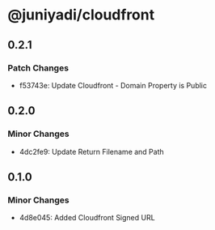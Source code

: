 # @juniyadi/cloudfront

## 0.2.1

### Patch Changes

- f53743e: Update Cloudfront - Domain Property is Public

## 0.2.0

### Minor Changes

- 4dc2fe9: Update Return Filename and Path

## 0.1.0

### Minor Changes

- 4d8e045: Added Cloudfront Signed URL
